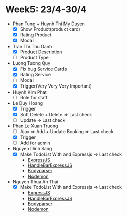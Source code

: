 # Week5: 23/4-30/4

- Phan Tung + Huynh Thi My Duyen
  - [x] Show Product(product card)
  - [x] Rating Product
  - [x] Modal
- Tran Thi Thu Oanh
  - [x] Product Description
  - [ ] Product Type

- Luong Tuong Quy
  - [x] Fix bug Service Cards
  - [x] Rating Service
  - [ ] Modal
  - [x] Trigger(Very Very Very Important)

- Huynh Kim Phat
  - [ ] Role for staff

- Le Duy Hoang
  - [x] Trigger
  - [x] Soft Delete + Delete => Last check
  - [ ] Update => Last check
- Phan Le Xuan Truong
  - [ ] Ajax => Add + Update Booking => Last check
  - [x] Trigger
  - [ ] Add for admin

- Nguyen Dinh Sang
  - [x] Make TodoList With and Expressjs => Last check
    - [ExpressJS]()
    - [HandleBarExpressJS]()
    - [Bodyparser]()
    - [Nodemon]()
- Nguyen Thua An Thai
  - [x] Make TodoList With and Expressjs => Last check
    - [ExpressJS]()
    - [HandleBarExpressJS]()
    - [Bodyparser]()
    - [Nodemon]()

